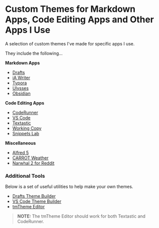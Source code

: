 # Custom Themes for Markdown Apps, Code Editing Apps and Other Apps I Use

A selection of custom themes I've made for specific apps I use. 

They include the following…

**Markdown Apps**
- [Drafts](https://getdrafts.com/)
- [iA Writer](https://ia.net/writer)
- [Typora](https://typora.io)
- [Ulysses](https://ulysses.app/)
- [Obsidian](https://obsidian.md)

**Code Editing Apps**
- [CodeRunner](https://coderunnerapp.com)
- [VS Code](https://code.visualstudio.com)
- [Textastic](https://www.textasticapp.com)
- [Working Copy](https://workingcopy.app/)
- [Snippets Lab](https://www.renfei.org/snippets-lab/)

**Miscellaneous**
- [Alfred 5](https://www.alfredapp.com/)
- [CARROT Weather](https://www.meetcarrot.com/weather/)
- [Narwhal 2 for Reddit](https://narwhal.app/)

### Additional Tools 

Below is a set of useful utilities to help make your own themes.

+ [Drafts Theme Builder](https://tools.getdrafts.com/themes/theme-builder)
+ [VS Code Theme Builder](https://themes.vscode.one/)
+ [tmTheme Editor](https://tmtheme-editor.herokuapp.com/#!/editor/theme/Monokai)

> **NOTE:** The tmTheme Editor should work for both Textastic and CodeRunner.